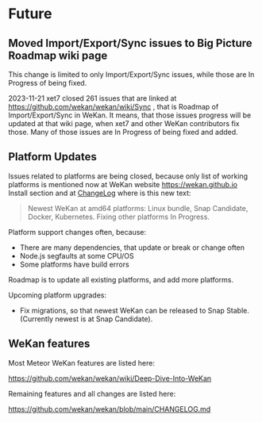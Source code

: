 # Future

## Moved Import/Export/Sync issues to Big Picture Roadmap wiki page

This change is limited to only Import/Export/Sync issues, while those are In Progress of being fixed.

2023-11-21 xet7 closed 261 issues that are linked at https://github.com/wekan/wekan/wiki/Sync ,
that is Roadmap of Import/Export/Sync in WeKan. It means, that those issues progress will be
updated at that wiki page, when xet7 and other WeKan contributors fix those.
Many of those issues are In Progress of being fixed and added.

## Platform Updates

Issues related to platforms are being closed, because only list of working platforms is mentioned now
at WeKan website https://wekan.github.io Install section and at [ChangeLog](https://github.com/wekan/wekan/blob/main/CHANGELOG.md)
where is this new text:

> Newest WeKan at amd64 platforms: Linux bundle, Snap Candidate, Docker, Kubernetes. Fixing other platforms In Progress. 

Platform support changes often, because:

- There are many dependencies, that update or break or change often
- Node.js segfaults at some CPU/OS
- Some platforms have build errors

Roadmap is to update all existing platforms, and add more platforms.

Upcoming platform upgrades:

- Fix migrations, so that newest WeKan can be released to Snap Stable. (Currently newest is at Snap Candidate).

## WeKan features

Most Meteor WeKan features are listed here:

https://github.com/wekan/wekan/wiki/Deep-Dive-Into-WeKan

Remaining features and all changes are listed here:

https://github.com/wekan/wekan/blob/main/CHANGELOG.md
